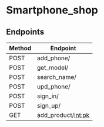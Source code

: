 # Smartphone_shop


## Endpoints

| Method | Endpoint |
|--------|----------|
| POST | add_phone/ |
| POST | get_model/ |
| POST | search_name/ |
| POST | upd_phone/ |
| POST | sign_in/ |
| POST | sign_up/ |
| GET | add_product/<int:pk> |



